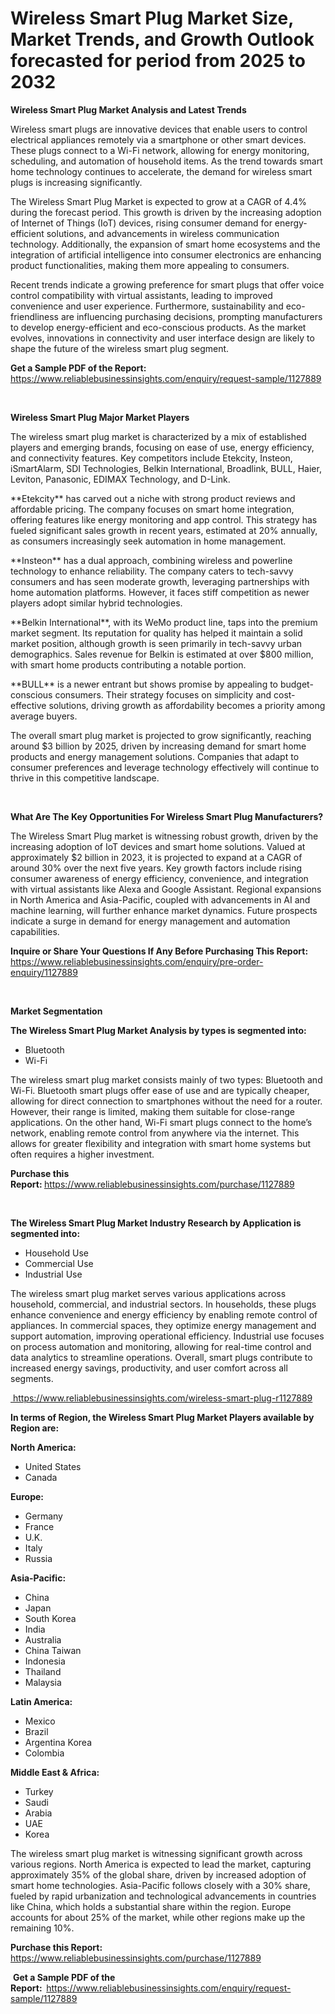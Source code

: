 <p><h1>Wireless Smart Plug Market Size, Market Trends, and Growth Outlook forecasted for period from 2025 to 2032</h1></p><p><strong>Wireless Smart Plug Market Analysis and Latest Trends</strong></p>
<p><p>Wireless smart plugs are innovative devices that enable users to control electrical appliances remotely via a smartphone or other smart devices. These plugs connect to a Wi-Fi network, allowing for energy monitoring, scheduling, and automation of household items. As the trend towards smart home technology continues to accelerate, the demand for wireless smart plugs is increasing significantly.</p><p>The Wireless Smart Plug Market is expected to grow at a CAGR of 4.4% during the forecast period. This growth is driven by the increasing adoption of Internet of Things (IoT) devices, rising consumer demand for energy-efficient solutions, and advancements in wireless communication technology. Additionally, the expansion of smart home ecosystems and the integration of artificial intelligence into consumer electronics are enhancing product functionalities, making them more appealing to consumers.</p><p>Recent trends indicate a growing preference for smart plugs that offer voice control compatibility with virtual assistants, leading to improved convenience and user experience. Furthermore, sustainability and eco-friendliness are influencing purchasing decisions, prompting manufacturers to develop energy-efficient and eco-conscious products. As the market evolves, innovations in connectivity and user interface design are likely to shape the future of the wireless smart plug segment.</p></p>
<p><strong>Get a Sample PDF of the Report:&nbsp;</strong> <a href="https://www.reliablebusinessinsights.com/enquiry/request-sample/1127889?utm_campaign=1877&utm_medium=2&utm_source=Github&utm_content=ia&utm_term=17042025&utm_id=wireless-smart-plug">https://www.reliablebusinessinsights.com/enquiry/request-sample/1127889</a></p>
<p>&nbsp;</p>
<p><strong>Wireless Smart Plug Major Market Players</strong></p>
<p><p>The wireless smart plug market is characterized by a mix of established players and emerging brands, focusing on ease of use, energy efficiency, and connectivity features. Key competitors include Etekcity, Insteon, iSmartAlarm, SDI Technologies, Belkin International, Broadlink, BULL, Haier, Leviton, Panasonic, EDIMAX Technology, and D-Link.</p><p>**Etekcity** has carved out a niche with strong product reviews and affordable pricing. The company focuses on smart home integration, offering features like energy monitoring and app control. This strategy has fueled significant sales growth in recent years, estimated at 20% annually, as consumers increasingly seek automation in home management.</p><p>**Insteon** has a dual approach, combining wireless and powerline technology to enhance reliability. The company caters to tech-savvy consumers and has seen moderate growth, leveraging partnerships with home automation platforms. However, it faces stiff competition as newer players adopt similar hybrid technologies.</p><p>**Belkin International**, with its WeMo product line, taps into the premium market segment. Its reputation for quality has helped it maintain a solid market position, although growth is seen primarily in tech-savvy urban demographics. Sales revenue for Belkin is estimated at over $800 million, with smart home products contributing a notable portion.</p><p>**BULL** is a newer entrant but shows promise by appealing to budget-conscious consumers. Their strategy focuses on simplicity and cost-effective solutions, driving growth as affordability becomes a priority among average buyers.</p><p>The overall smart plug market is projected to grow significantly, reaching around $3 billion by 2025, driven by increasing demand for smart home products and energy management solutions. Companies that adapt to consumer preferences and leverage technology effectively will continue to thrive in this competitive landscape.</p></p>
<p>&nbsp;</p>
<p><strong>What Are The Key Opportunities For Wireless Smart Plug Manufacturers?</strong></p>
<p><p>The Wireless Smart Plug market is witnessing robust growth, driven by the increasing adoption of IoT devices and smart home solutions. Valued at approximately $2 billion in 2023, it is projected to expand at a CAGR of around 30% over the next five years. Key growth factors include rising consumer awareness of energy efficiency, convenience, and integration with virtual assistants like Alexa and Google Assistant. Regional expansions in North America and Asia-Pacific, coupled with advancements in AI and machine learning, will further enhance market dynamics. Future prospects indicate a surge in demand for energy management and automation capabilities.</p></p>
<p><strong>Inquire or Share Your Questions If Any Before Purchasing This Report:</strong> <a href="https://www.reliablebusinessinsights.com/enquiry/pre-order-enquiry/1127889?utm_campaign=1877&utm_medium=2&utm_source=Github&utm_content=ia&utm_term=17042025&utm_id=wireless-smart-plug">https://www.reliablebusinessinsights.com/enquiry/pre-order-enquiry/1127889</a></p>
<p>&nbsp;</p>
<p><strong>Market Segmentation</strong></p>
<p><strong>The Wireless Smart Plug Market Analysis by types is segmented into:</strong></p>
<p><ul><li>Bluetooth</li><li>Wi-Fi</li></ul></p>
<p><p>The wireless smart plug market consists mainly of two types: Bluetooth and Wi-Fi. Bluetooth smart plugs offer ease of use and are typically cheaper, allowing for direct connection to smartphones without the need for a router. However, their range is limited, making them suitable for close-range applications. On the other hand, Wi-Fi smart plugs connect to the home’s network, enabling remote control from anywhere via the internet. This allows for greater flexibility and integration with smart home systems but often requires a higher investment.</p></p>
<p><strong>Purchase this Report:&nbsp;</strong><a href="https://www.reliablebusinessinsights.com/purchase/1127889?utm_campaign=1877&utm_medium=2&utm_source=Github&utm_content=ia&utm_term=17042025&utm_id=wireless-smart-plug">https://www.reliablebusinessinsights.com/purchase/1127889</a></p>
<p>&nbsp;</p>
<p><strong>The Wireless Smart Plug Market Industry Research by Application is segmented into:</strong></p>
<p><ul><li>Household Use</li><li>Commercial Use</li><li>Industrial Use</li></ul></p>
<p><p>The wireless smart plug market serves various applications across household, commercial, and industrial sectors. In households, these plugs enhance convenience and energy efficiency by enabling remote control of appliances. In commercial spaces, they optimize energy management and support automation, improving operational efficiency. Industrial use focuses on process automation and monitoring, allowing for real-time control and data analytics to streamline operations. Overall, smart plugs contribute to increased energy savings, productivity, and user comfort across all segments.</p></p>
<p><a href="https://www.reliablebusinessinsights.com/wireless-smart-plug-r1127889?utm_campaign=1877&utm_medium=2&utm_source=Github&utm_content=ia&utm_term=17042025&utm_id=wireless-smart-plug">&nbsp;https://www.reliablebusinessinsights.com/wireless-smart-plug-r1127889</a></p>
<p><strong>In terms of Region, the Wireless Smart Plug Market Players available by Region are:</strong></p>
<p>
    <p> <strong> North America: </strong>
        <ul>
            <li>United States</li>
            <li>Canada</li>
        </ul>
        </p> 
    <p> <strong> Europe: </strong>
        <ul>
            <li>Germany</li>
            <li>France</li>
            <li>U.K.</li>
            <li>Italy</li>
            <li>Russia</li>
        </ul>
        </p> 
    <p> <strong> Asia-Pacific: </strong>
        <ul>
            <li>China</li>
            <li>Japan</li>
            <li>South Korea</li>
            <li>India</li>
            <li>Australia</li>
            <li>China Taiwan</li>
            <li>Indonesia</li>
            <li>Thailand</li>
            <li>Malaysia</li>
        </ul>
        </p> 
    <p> <strong> Latin America: </strong>
        <ul>
            <li>Mexico</li>
            <li>Brazil</li>
            <li>Argentina Korea</li>
            <li>Colombia</li>
        </ul>
        </p> 
    <p> <strong> Middle East & Africa: </strong>
        <ul>
            <li>Turkey</li>
            <li>Saudi</li>
            <li>Arabia</li>
            <li>UAE</li>
            <li>Korea</li>
        </ul>
    </p>
    </p>
<p><p>The wireless smart plug market is witnessing significant growth across various regions. North America is expected to lead the market, capturing approximately 35% of the global share, driven by increased adoption of smart home technologies. Asia-Pacific follows closely with a 30% share, fueled by rapid urbanization and technological advancements in countries like China, which holds a substantial share within the region. Europe accounts for about 25% of the market, while other regions make up the remaining 10%.</p></p>
<p><strong>Purchase this Report: </strong><a href="https://www.reliablebusinessinsights.com/purchase/1127889?utm_campaign=1877&utm_medium=2&utm_source=Github&utm_content=ia&utm_term=17042025&utm_id=wireless-smart-plug">https://www.reliablebusinessinsights.com/purchase/1127889</a></p>
<p>&nbsp;<strong>Get a Sample PDF of the Report:&nbsp;&nbsp;</strong><a href="https://www.reliablebusinessinsights.com/enquiry/request-sample/1127889?utm_campaign=1877&utm_medium=2&utm_source=Github&utm_content=ia&utm_term=17042025&utm_id=wireless-smart-plug">https://www.reliablebusinessinsights.com/enquiry/request-sample/1127889</a></p>
<p><strong></strong></p>
<p><p></p><p></p><p></p></p>